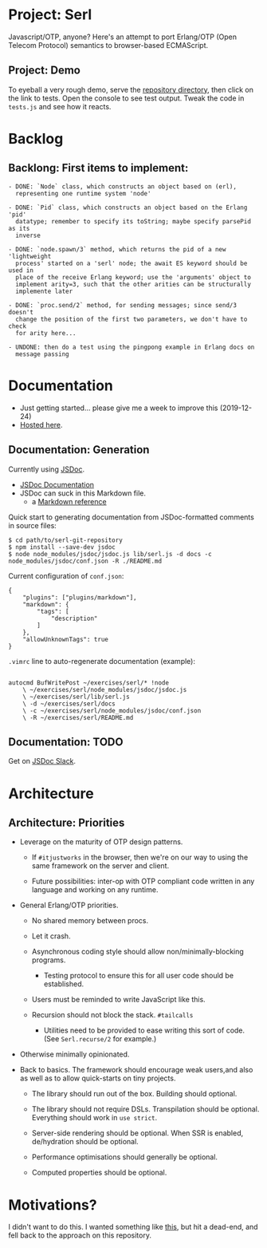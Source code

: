 # Project: Serl

Javascript/OTP, anyone? Here's an attempt to port Erlang/OTP (Open Telecom Protocol) semantics to browser-based ECMAScript.

## Project: Demo

To eyeball a very rough demo, serve the [repository
directory](https://github.com/jerng/serl), then click on the link to tests. Open
the console to see test output. Tweak the code in `tests.js` and see how it
reacts.

# Backlog

## Backlong: First items to implement:

    - DONE: `Node` class, which constructs an object based on (erl),
      representing one runtime system 'node'
    
    - DONE: `Pid` class, which constructs an object based on the Erlang 'pid'
      datatype; remember to specify its toString; maybe specify parsePid as its
      inverse

    - DONE: `node.spawn/3` method, which returns the pid of a new 'lightweight
      process' started on a 'serl' node; the await ES keyword should be used in
      place of the receive Erlang keyword; use the 'arguments' object to
      implement arity=3, such that the other arities can be structurally
      implemente later

    - DONE: `proc.send/2` method, for sending messages; since send/3 doesn't
      change the position of the first two parameters, we don't have to check
      for arity here...

    - UNDONE: then do a test using the pingpong example in Erlang docs on
      message passing

# Documentation

- Just getting started... please give me a week to improve this (2019-12-24)
- [Hosted here](https://jerng.github.io/serl/).

## Documentation: Generation

Currently using [JSDoc](https://www.npmjs.com/package/jsdoc). 
* [JSDoc Documentation](https://jsdoc.app)
* JSDoc can suck in this Markdown file.
  * a [Markdown reference](https://en.support.wordpress.com/markdown-quick-reference/)

Quick start to generating documentation from JSDoc-formatted comments in source files:

```
$ cd path/to/serl-git-repository
$ npm install --save-dev jsdoc
$ node node_modules/jsdoc/jsdoc.js lib/serl.js -d docs -c node_modules/jsdoc/conf.json -R ./README.md
```
Current configuration of `conf.json`:
```
{
    "plugins": ["plugins/markdown"],
    "markdown": {
        "tags": [
            "description"
        ]
    },
    "allowUnknownTags": true
}
```
`.vimrc` line to auto-regenerate documentation (example):
```

autocmd BufWritePost ~/exercises/serl/* !node 
    \ ~/exercises/serl/node_modules/jsdoc/jsdoc.js
    \ ~/exercises/serl/lib/serl.js
    \ -d ~/exercises/serl/docs
    \ -c ~/exercises/serl/node_modules/jsdoc/conf.json
    \ -R ~/exercises/serl/README.md
```
## Documentation: TODO

Get on [JSDoc Slack](https://jsdoc-slack.appspot.com/).

# Architecture

## Architecture: Priorities

- Leverage on the maturity of OTP design patterns.

    - If `#itjustworks` in the browser, then we're on our way to using the same
      framework on the server and client.

    - Future possibilities: inter-op with OTP compliant code written in any
      language and working on any runtime. 

- General Erlang/OTP priorities.

    - No shared memory between procs.

    - Let it crash.

    - Asynchronous coding style should allow non/minimally-blocking programs.

        - Testing protocol to ensure this for all user code should be
          established.

    - Users must be reminded to write JavaScript like this.

    - Recursion should not block the stack. `#tailcalls`

        - Utilities need to be provided to ease writing this sort of code. (See
          `Serl.recurse/2` for example.)

- Otherwise minimally opinionated.

- Back to basics. The framework should encourage weak users,and also as well as
  to allow quick-starts on tiny projects.

    - The library should run out of the box. Building should optional.

    - The library should not require DSLs. Transpilation should be
      optional. Everything should work in `use strict`.

    - Server-side rendering should be optional. When SSR is enabled, de/hydration
      should be optional.

    - Performance optimisations should generally be optional.

    - Computed properties should be optional.

# Motivations?

I didn't want to do this. I wanted something like
[this](https://github.com/jerng/justjsf#versions-current-branch), but hit a
dead-end, and fell back to the approach on this repository.

